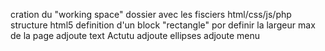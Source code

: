 cration du "working space" dossier avec les fisciers html/css/js/php 
structure html5
definition d'un block "rectangle" por definir la largeur max de la page 
adjoute text Actutu
adjoute ellipses
adjoute menu
